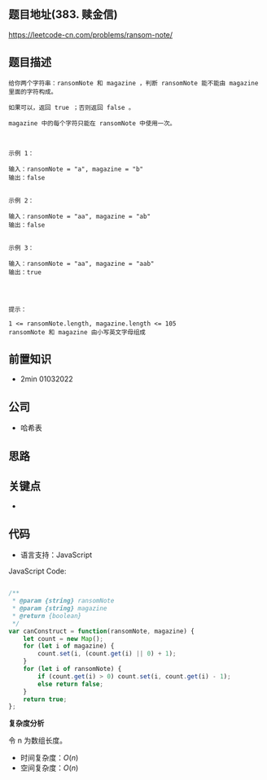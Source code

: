 
## 题目地址(383. 赎金信)

https://leetcode-cn.com/problems/ransom-note/

## 题目描述

```
给你两个字符串：ransomNote 和 magazine ，判断 ransomNote 能不能由 magazine 里面的字符构成。

如果可以，返回 true ；否则返回 false 。

magazine 中的每个字符只能在 ransomNote 中使用一次。

 

示例 1：

输入：ransomNote = "a", magazine = "b"
输出：false


示例 2：

输入：ransomNote = "aa", magazine = "ab"
输出：false


示例 3：

输入：ransomNote = "aa", magazine = "aab"
输出：true


 

提示：

1 <= ransomNote.length, magazine.length <= 105
ransomNote 和 magazine 由小写英文字母组成
```

## 前置知识

- 2min 01032022

## 公司

- 哈希表

## 思路

## 关键点

-

## 代码

- 语言支持：JavaScript

JavaScript Code:

```javascript

/**
 * @param {string} ransomNote
 * @param {string} magazine
 * @return {boolean}
 */
var canConstruct = function(ransomNote, magazine) {
    let count = new Map();
    for (let i of magazine) {
        count.set(i, (count.get(i) || 0) + 1);
    }
    for (let i of ransomNote) {
        if (count.get(i) > 0) count.set(i, count.get(i) - 1);
        else return false;
    }
    return true;
};

```


**复杂度分析**

令 n 为数组长度。

- 时间复杂度：$O(n)$
- 空间复杂度：$O(n)$


